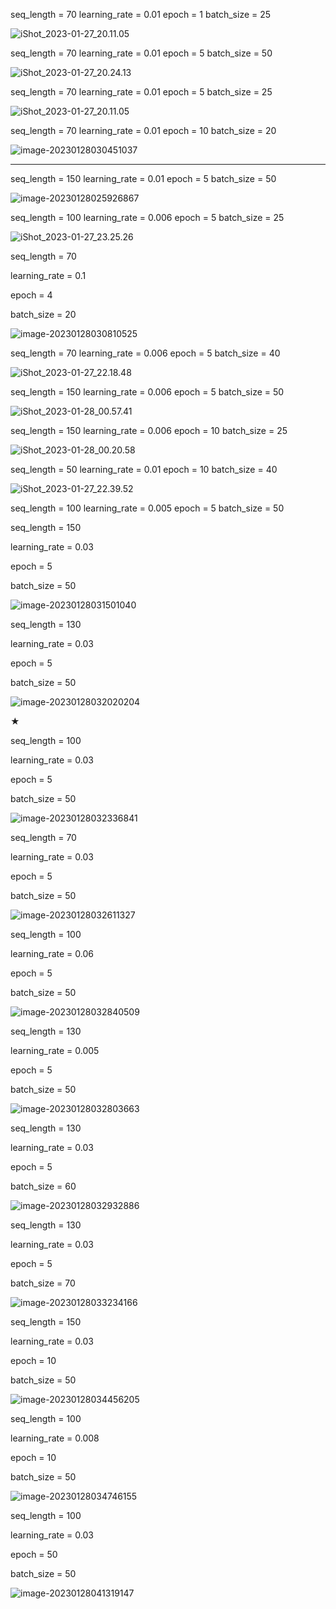 seq_length = 70
learning_rate = 0.01
epoch = 1
batch_size = 25

![iShot_2023-01-27_20.11.05](/Users/xiaohua/Desktop/assets/iShot_2023-01-27_20.11.05-4873110.png)





seq_length = 70
learning_rate = 0.01
epoch = 5
batch_size = 50

![iShot_2023-01-27_20.24.13](/Users/xiaohua/Desktop/assets/iShot_2023-01-27_20.24.13.png)









seq_length = 70
learning_rate = 0.01
epoch = 5
batch_size = 25

![iShot_2023-01-27_20.11.05](/Users/xiaohua/Desktop/assets/iShot_2023-01-27_20.11.05.png)







seq_length = 70
learning_rate = 0.01
epoch = 10
batch_size = 20

![image-20230128030451037](/Users/xiaohua/Desktop/assets/image-20230128030451037.png)



____







seq_length = 150
learning_rate = 0.01
epoch = 5
batch_size = 50

![image-20230128025926867](/Users/xiaohua/Desktop/assets/image-20230128025926867.png)





seq_length = 100
learning_rate = 0.006
epoch = 5
batch_size = 25

![iShot_2023-01-27_23.25.26](/Users/xiaohua/Desktop/assets/iShot_2023-01-27_23.25.26.png)







seq_length = 70

learning_rate = 0.1

epoch = 4

batch_size = 20

![image-20230128030810525](/Users/xiaohua/Desktop/assets/image-20230128030810525.png)







seq_length = 70
learning_rate = 0.006
epoch = 5
batch_size = 40

![iShot_2023-01-27_22.18.48](/Users/xiaohua/Desktop/assets/iShot_2023-01-27_22.18.48.png)







seq_length = 150
learning_rate = 0.006
epoch = 5
batch_size = 50

![iShot_2023-01-28_00.57.41](/Users/xiaohua/Desktop/assets/iShot_2023-01-28_00.57.41.png)









seq_length = 150
learning_rate = 0.006
epoch = 10
batch_size = 25

![iShot_2023-01-28_00.20.58](/Users/xiaohua/Desktop/assets/iShot_2023-01-28_00.20.58.png)





seq_length = 50
learning_rate = 0.01
epoch = 10
batch_size = 40

![iShot_2023-01-27_22.39.52](/Users/xiaohua/Desktop/assets/iShot_2023-01-27_22.39.52.png)



seq_length = 100
learning_rate = 0.005
epoch = 5
batch_size = 50







seq_length = 150

learning_rate = 0.03

epoch = 5

batch_size = 50

![image-20230128031501040](/Users/xiaohua/Desktop/assets/image-20230128031501040.png)







seq_length = 130

learning_rate = 0.03

epoch = 5

batch_size = 50

![image-20230128032020204](/Users/xiaohua/Desktop/assets/image-20230128032020204.png)







★

seq_length = 100

learning_rate = 0.03

epoch = 5

batch_size = 50

![image-20230128032336841](/Users/xiaohua/Desktop/assets/image-20230128032336841.png)









seq_length = 70

learning_rate = 0.03

epoch = 5

batch_size = 50

![image-20230128032611327](/Users/xiaohua/Desktop/assets/image-20230128032611327.png)









seq_length = 100

learning_rate = 0.06

epoch = 5

batch_size = 50

![image-20230128032840509](/Users/xiaohua/Desktop/assets/image-20230128032840509.png)







seq_length = 130

learning_rate = 0.005

epoch = 5

batch_size = 50

![image-20230128032803663](/Users/xiaohua/Desktop/assets/image-20230128032803663.png)







seq_length = 130

learning_rate = 0.03

epoch = 5

batch_size = 60

![image-20230128032932886](/Users/xiaohua/Desktop/assets/image-20230128032932886.png)







seq_length = 130

learning_rate = 0.03

epoch = 5

batch_size = 70

![image-20230128033234166](/Users/xiaohua/Desktop/assets/image-20230128033234166.png)







seq_length = 150

learning_rate = 0.03

epoch = 10

batch_size = 50

![image-20230128034456205](/Users/xiaohua/Desktop/assets/image-20230128034456205.png)







seq_length = 100

learning_rate = 0.008

epoch = 10

batch_size = 50

![image-20230128034746155](/Users/xiaohua/Desktop/assets/image-20230128034746155.png)









seq_length = 100

learning_rate = 0.03

epoch = 50

batch_size = 50

![image-20230128041319147](/Users/xiaohua/Desktop/assets/image-20230128041319147.png)